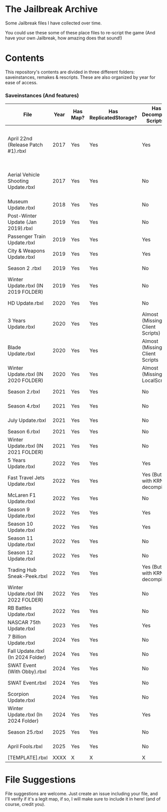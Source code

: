 # **The Jailbreak Archive**
Some Jailbreak files I have collected over time.

You could use these some of these place files to re-script the game (And have your own Jailbreak, how amazing does that sound!)

# **Contents**

This repository's contents are divided in three different folders: saveinstances, remakes & rescripts. These are also organized by year for ease of access.

### **Saveinstances (And features)**

| File                                    | Year          | Has Map? | Has ReplicatedStorage? | Has Decompiled Scripts? | Notes    | Credits |
| --------------------------------------- | ------------- | -------- | ---------------------- | ----------------------- | -------- | ------- |
| April 22nd (Release Patch #1).rbxl      | 2017          |  Yes     | Yes                    | Yes                     | Everything is on a folder named "game" on Workspace | Saved by unknown |
| Aerial Vehicle Shooting Update.rbxl     | 2017          |  Yes     | Yes                    | No                      | N/A      | Fixed by @fged, originally had broken meshes, saved by unknown. |
| Museum Update.rbxl                      | 2018          |  Yes     | Yes                    | No                      | N/A      | Saved by unknown |
| Post-Winter Update (Jan 2019).rbxl      | 2019          |  Yes     | Yes                    | No                      | N/A      | Saved by unknown |
| Passenger Train Update.rbxl             | 2019          |  Yes     | Yes                    | Yes                     | N/A      | Saved by unknown |
| City & Weapons Update.rbxl              | 2019          |  Yes     | Yes                    | Yes                     | N/A      | Saved by unknown |
| Season 2 .rbxl                          | 2019          |  Yes     | Yes                    | No                      | N/A      | Saved by unknown |
| Winter Update.rbxl (IN 2019 FOLDER)     | 2019          |  Yes     | Yes                    | No                      | N/A      | Saved by unknown |
| HD Update.rbxl                          | 2020          |  Yes     | Yes                    | No                      | N/A      | Saved by unknown |
| 3 Years Update.rbxl                     | 2020          |  Yes     | Yes                    | Almost (Missing Client Scripts) | N/A | Saved by unknown |
| Blade Update.rbxl                       | 2020          |  Yes     | Yes                    | Almost (Missing Client Scripts | N/A | Saved by unknown |
| Winter Update.rbxl (IN 2020 FOLDER)     | 2020          |  Yes     | Yes                    | Almost (Missing LocalScript) | N/A | Saved by unknown |
| Season 2.rbxl                           | 2021          |  Yes     | Yes                    | No         | N/A         | Saved by unknown |
| Season 4.rbxl                           | 2021          |  Yes     | Yes                    | No         | N/A         | Saved by unknown |
| July Update.rbxl                        | 2021          |  Yes     | Yes                    | No         | N/A         | Saved by unknown |
| Season 6.rbxl                           | 2021          |  Yes     | Yes                    | No         | N/A         | Saved by Hazel |
| Winter Update.rbxl (IN 2021 FOLDER)     | 2021          |  Yes     | Yes                    | No         | N/A         | Saved by Hazel |
| 5 Years Update.rbxl                     | 2022          |  Yes     | Yes                    | Yes        | N/A         | Saved by JayBLeaks |
| Fast Travel Jets Update.rbxl            | 2022          |  Yes     | Yes                    | Yes (But with KRNL decompiler)      | N/A         | Saved by Syngio |
| McLaren F1 Update.rbxl                  | 2022          |  Yes     | Yes                    | No         | N/A         | Saved by unknown |
| Season 9 Update.rbxl                    | 2022          |  Yes     | Yes                    | Yes        | N/A         | Saved by JayBLeaks |
| Season 10 Update.rbxl                   | 2022          |  Yes     | Yes                    | Yes        | N/A         | Saved by JayBLeaks |
| Season 11 Update.rbxl                   | 2022          |  Yes     | Yes                    | No         | N/A         | Saved by unknown |
| Season 12 Update.rbxl                   | 2022          |  Yes     | Yes                    | No         | N/A         | Saved by JayBLeaks |
| Trading Hub Sneak-Peek.rbxl             | 2022          |  Yes     | Yes                    | Yes (But with KRNL decompiler) | N/A | Saved by Syngio |
| Winter Update.rbxl (IN 2022 FOLDER)     | 2022          |  Yes     | Yes                    | No         | N/A         | Saved by Hazel |
| RB Battles Update.rbxl                  | 2022          |  Yes     | Yes                    | No         | N/A         | Saved by unknown |
| NASCAR 75th Update.rbxl                 | 2023          |  Yes     | Yes                    | Yes        | N/A         | Saved by @SubscribeToRC |
| 7 Billion Update.rbxl                   | 2024          |  Yes     | Yes                    | No         | N/A         | Saved by @lovrewe |
| Fall Update.rbxl (In 2024 Folder)       | 2024          |  Yes     | Yes                    | No         | N/A         | Saved by @lovrewe |
| SWAT Event (With Obby).rbxl             | 2024          |  Yes     | Yes                    | No         | N/A         | Saved by @lovrewe |
| SWAT Event.rbxl                         | 2024          |  Yes     | Yes                    | No         | N/A         | Saved by @lovrewe |
| Scorpion Update.rbxl                    | 2024          |  Yes     | Yes                    | No         | N/A         | Saved by @lovrewe |
| Winter Update.rbxl (In 2024 Folder)     | 2024          |  Yes     | Yes                    | Yes        | N/A         | Saved by @lovrewe |
| Season 25.rbxl                          | 2025          |  Yes     | Yes                    | No         | N/A         | Saved by @lovrewe |
| April Fools.rbxl                        | 2025          |  Yes     | Yes                    | No         | N/A         | Saved by @lovrewe |
| [TEMPLATE].rbxl                         | XXXX          |  X       | X                      | X          |          |         |

# **File Suggestions**
File suggestions are welcome. Just create an issue including your file, and I'll verify if it's a legit map, if so, I will make sure to include it in here! (and of course, credit you).
